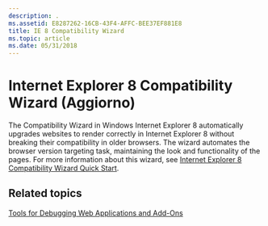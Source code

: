 ```yaml
---
description: .
ms.assetid: E8287262-16CB-43F4-AFFC-BEE37EF881E8
title: IE 8 Compatibility Wizard
ms.topic: article
ms.date: 05/31/2018
---
```


# Internet Explorer 8 Compatibility Wizard (Aggiorno)

The Compatibility Wizard in Windows Internet Explorer 8 automatically upgrades websites to render correctly in Internet Explorer 8 without breaking their compatibility in older browsers. The wizard automates the browser version targeting task, maintaining the look and functionality of the pages. For more information about this wizard, see [Internet Explorer 8 Compatibility Wizard Quick Start](https://www.mobilize.net/).

## Related topics

<dl> <dt>

[Tools for Debugging Web Applications and Add-Ons](tools-for-debugging-web-applications-and-add-ons.md)
</dt> </dl>

 

 
